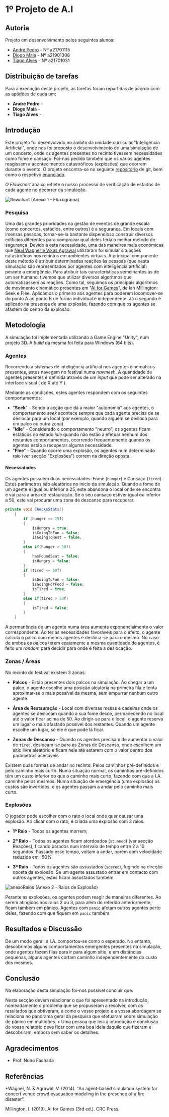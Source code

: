 # 1º Projeto de A.I
## Autoria
Projeto em desenvolvimento pelos seguintes alunos:
* [André Pedro](https://github.com/andre-pedro) - Nº a21701115
* [Diogo Maia](https://github.com/IssaMaia) - Nº a21901308
* [Tiago Alves](https://github.com/Synpse) - Nº a21701031

## Distribuição de tarefas
Para a execução deste projeto, as tarefas foram repartidas de acordo com as aptidões de cada um:
* **André Pedro** - 
* **Diogo Maia** - 
* **Tiago Alves** -

## Introdução
Este projeto foi desenvolvido no âmbito da unidade curricular "Inteligência Artificial", onde nos foi proposto o desenvolvimento de uma simulação de um concerto, onde os agentes presentes no recinto tivessem necessidades como fome e cansaço. Foi-nos pedido também que os vários agentes reagissem a acontecimentos catastróficos (explosões) que ocorrem durante o evento. O projeto encontra-se no seguinte [repositório] de git, bem como o respetivo [enunciado].

_O Flowchart_ abaixo reflete o nosso processo de verificação de estados de cada agente no decorrer da simulação.

![flowchart](relatorioAnexos/flowchart.svg)
(Anexo 1 - Fluxograma)

### Pesquisa
Uma das grandes prioridades na gestão de eventos de grande escala (como concertos, estádios, entre outros) é a segurança. Em locais com imensas pessoas, tornar-se-ia bastante dispendioso construir diversos edifícios diferentes para comprovar qual deles teria o melhor método de segurança. Devido a esta necessidade, uma das maneiras mais económicas que [Neal Wagner e Vikas Agrawal](https://www.sciencedirect.com/science/article/pii/S0957417413008270?via%3Dihub) utilizaram foi simular situações catastróficas nos recintos em ambientes virtuais. A principal componente deste método é atribuir determinadas reações às pessoas (que nesta simulação são representados por agentes com inteligência artificial) perante a emergência. Para atribuir tais características semelhantes às de um ser humano, tivemos que utilizar diversos algoritmos que automatizassem as reações. Como tal, seguimos os principais algoritmos de movimento cinemático presentes em "[AI for Games](https://books.google.pt/books/about/Artificial_Intelligence_for_Games.html?id=zCiv-lMad-AC&redir_esc=y)", de Ian Millington: Seek e Flee. Aplicámos o primeiro aos agentes para poderem locomover-se do ponto A ao ponto B de forma individual e independente. Já o segundo é aplicado na presença de uma explosão, fazendo com que os agentes se afastem do centro da explosão.

## Metodologia
A simulação foi implementada utilizando a Game Engine "Unity", num projeto 3D. A _build_ da mesma foi feita para Windows (64 bits).

### Agentes
Recorrendo a sistemas de inteligência artificial nos agentes cinematicos presentes, estes navegam no festival numa _navmesh_. A quantidade de agentes presentes é definida através de um _input_ que pode ser alterado na interface visual ( de X até Y ).

Mediante as condições, estes agentes respondem com os seguintes comportamentos:

* "**Seek**" - Sendo a acção que dá a maior "autonomia" aos agentes, o comportamento _seek_ acontece sempre que cada agente precisa de se deslocar para um local (por exemplo, quando alguém se desloca para um palco ou outra zona).
* "**Idle**" - Considerado o comportamento "neutro", os agentes ficam estáticos no estado _idle_ quando não estão a efetuar nenhum dos restantes comportamentos, ocorrendo frequentemente quando os agentes estão a recuperar alguma necessidade.
* "**Flee**" - Quando ocorre uma explosão, os agentes num determinado raio (ver secção "Explosões") correm na direção oposta.

#### Necessidades

Os agentes possuem duas necessidades: Fome (`hunger`) e Cansaço (`tired`). Estes parâmetros são aleatórios no inicio da simulação. Quando a fome de um agente é igual ou inferior a 25, este abandona o local onde se encontra e vai para a área de restauração. Se o seu cansaço estiver igual ou inferior a 50, este vai procurar uma zona de descanso para recuperar.

```cs
private void ChecksStats()
    {
        if (hunger <= 25f)
        {
            isHungry = true;
            isGoingToFun = false;
            isGoingToRest = false;
        }
        else if(hunger > 50f)
        {
            hasFoundSeat = false;
            isHungry = false;            
        }
        if (tired <= 50f)
        {
            isGoingToFun = false;
            isGoingForFood = false;
            isTired = true;
        }
        else if(tired > 50f)
        {
            isTired = false;
        }
    }
```
 A permanência de um agente numa área aumenta exponencialmente o valor correspondente. Ao ter as necessidades favoráveis para o efeito, o agente calcula o palco com menos agentes e desloca-se para o mesmo. No caso de ambos os palcos terem exatamente a mesma quantidade de agentes, é feito um _random_ para decidir para onde é feita a deslocação.



### Zonas / Áreas

No recinto do festival existem 3 zonas:

* **Palcos** - Estão presentes dois palcos na simulação. Ao chegar a um palco, o agente escolhe uma posição aleatória na primeira fila e tenta aproximar-se o mais possível da mesma, sem empurrar nenhum outro agente.

* **Área de Restauração** -  Local com diversas mesas e cadeiras onde os agentes se deslocam quando a sua fome desce, permanecendo no local até o valor ficar acima de 50. Ao dirigir-se para o local, o agente reserva um lugar o mais afastado possível dos restantes. Quando um agente escolhe um lugar, só ele é que pode lá ficar.

* **Zonas de Descanso** - Quando os agentes precisam de aumentar o valor de `tired`, deslocam-se para as Zonas de Descanso, onde escolhem um sítio livre aleatório e ficam nele até estarem com o valor dentro dos parâmetros aceitáveis.

Existem duas formas de andar no recinto: Pelos caminhos pré-definidos e pelo caminho mais curto. Numa situação normal, os caminhos pré-definidos têm um custo inferior do que o caminho mais curto, fazendo com que a I.A. caminhe pelos mesmos. Numa situação de emergência (uma explosão) os custos são invertidos, e os agentes passam a andar pelo caminho mais curto.

### Explosões

O jogador pode escolher com o rato o local onde quer causar uma explosão. Ao clicar com o rato, é criada uma explosão com 3 raios:

* **1º Raio** - Todos os agentes morrem;

* **2º Raio** - Todos os agentes ficam atordoados (`stunned`) (ver secção Reações), ficando  parados num intervalo de tempo entre 2 a 10 segundos. Passado esse tempo, voltam a andar, porém com velocidade reduzida em -50%.

* **3º Raio** - Todos os agentes são assustados (`scared`), fugindo na direção oposta da explosão. Se um agente assustado entrar em contacto com outros agentes, estes ficam assustados também.

![anexoRaios](relatorioAnexos/raios.svg)
(Anexo 2 - Raios de Explosão)

Perante as explosões, os agentes podem reagir de maneiras diferentes. Ao serem atingidos nos raios 2 ou 3, para além do referido anteriormente, ficam também em pânico. Agentes com `panic` afetam outros agentes perto deles, fazendo com que fiquem em `panic` também.

## Resultados e Discussão
De um modo geral, a I.A. comportou-se como o esperado. No entanto, descobrimos alguns comportamentos emergentes presentes na simulação, onde agentes fazem filas para ir para algum sitio, e em distâncias pequenas, alguns agentes cortam caminho independentemente do custo dos mesmos.

## Conclusão
Na elaboração desta simulação foi-nos possivel concluir que:


Nesta secção devem relacionar o que foi apresentado na introdução, nomeadamente o problema que se propuseram a resolver, com os resultados que obtiveram, e como o vosso projeto e a vossa abordagem se relaciona no panorama
geral da pesquisa que efetuaram sobre simulação de pânico em multidões.
• Uma pessoa que leia a introdução e conclusão do vosso relatório deve ficar
com uma boa ideia daquilo que fizeram e descobriram, embora sem saber os
detalhes.

## Agradecimentos
* Prof. Nuno Fachada

## Referências
*Wagner, N. & Agrawal, V. (2014). "An agent-based simulation system for concert venue crowd evacuation modeling in the presence of a fire disaster".

Millington, I. (2019). AI for Games (3rd ed.). CRC Press.


[repositório]:https://github.com/andre-pedro/projeto1Ai
[enunciado]:https://secure.grupolusofona.pt/ulht/moodle/pluginfile.php/669636/mod_assign/introattachment/0/p1.pdf?forcedownload=1